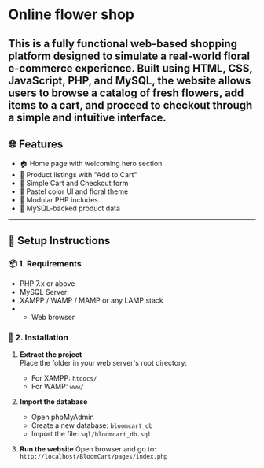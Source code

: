 # Online flower shop
This is a fully functional web-based shopping platform designed to simulate a real-world floral e-commerce experience. Built using HTML, CSS, JavaScript,
PHP, and MySQL, the website allows users to browse a catalog of fresh flowers, add items to a cart, and proceed to checkout through a simple and intuitive interface.
---
## 🌐 Features

- 🏠 Home page with welcoming hero section
- 🛒 Product listings with "Add to Cart"
- 🧺 Simple Cart and Checkout form
- 💖 Pastel color UI and floral theme
- 🔗 Modular PHP includes
- 💾 MySQL-backed product data

---

## 🔧 Setup Instructions

### 📦 1. Requirements
- PHP 7.x or above
- MySQL Server
- XAMPP / WAMP / MAMP or any LAMP stack
- - Web browser

### 📂 2. Installation

1. **Extract the project**  
   Place the folder in your web server's root directory:
   - For XAMPP: `htdocs/`
   - For WAMP: `www/`

2. **Import the database**
   - Open phpMyAdmin
   - Create a new database: `bloomcart_db`
   - Import the file: `sql/bloomcart_db.sql`

3. **Run the website**
   Open browser and go to:  
   `http://localhost/BloomCart/pages/index.php`
